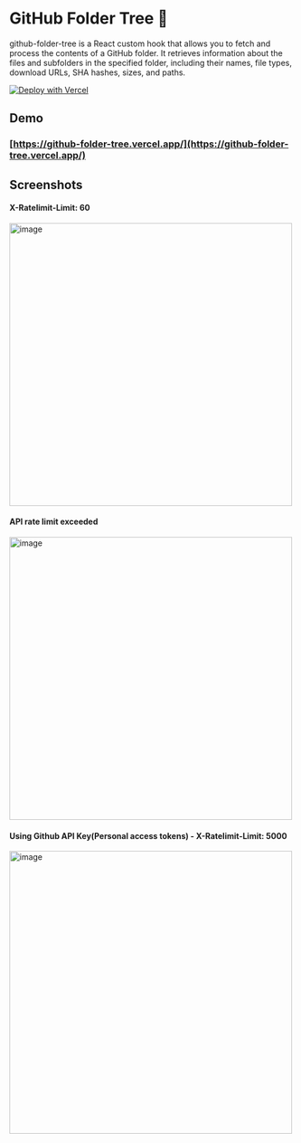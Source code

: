 # GitHub Folder Tree 🌲

github-folder-tree is a React custom hook that allows you to fetch and process the contents of a GitHub folder. It retrieves information about the files and subfolders in the specified folder, including their names, file types, download URLs, SHA hashes, sizes, and paths.

[![Deploy with Vercel](https://vercel.com/button)](https://vercel.com/new/clone?repository-url=https%3A%2F%2Fgithub.com%2Fsauravhathi%2Fgithub-folder-tree%2Ftree%2Fdemo&redirect-url=https%3A%2F%2Fgithub.com%2Fsauravhathi%2Fgithub-folder-tree&demo-title=GitHub%20Folder%20Tree&demo-description=github-folder-tree%20is%20a%20React%20custom%20hook%20that%20allows%20you%20to%20fetch%20and%20process%20the%20contents%20of%20a%20GitHub%20folder.%20It%20retrieves%20information%20about%20the%20files%20and%20subfolders%20in%20the%20specified%20folder%2C%20including%20their%20names%2C%20file%20types%2C%20download%20URLs%2C%20SHA%20hashes%2C%20sizes%2C%20and%20paths.&demo-url=https%3A%2F%2Fgithub-folder-tree.vercel.app%2F&demo-image=https%3A%2F%2Fgithub.com%2Fsauravhathi%2Fgithub-folder-tree%2Fassets%2F61316762%2F81e95adb-975b-468d-aed1-f0000ce7c2c8&skippable-integrations=1)

## Demo

### [https://github-folder-tree.vercel.app/](https://github-folder-tree.vercel.app/)

## Screenshots

#### X-Ratelimit-Limit: 60

<img src="https://github.com/sauravhathi/github-folder-tree/assets/61316762/a0896f79-da0e-43af-a7db-230ad27fa5a4" alt="image" width="500px" height="auto" />

#### API rate limit exceeded
<img src="https://github.com/sauravhathi/github-folder-tree/assets/61316762/6193d3e7-978c-4c66-b54d-26bf582c2cdb" alt="image" width="500px" height="auto" />

#### Using Github API Key(Personal access tokens) - X-Ratelimit-Limit: 5000

<img src="https://github.com/sauravhathi/github-folder-tree/assets/61316762/38c7453c-b920-446e-90e3-9f41bd7df542" alt="image" width="500px" height="auto" />
